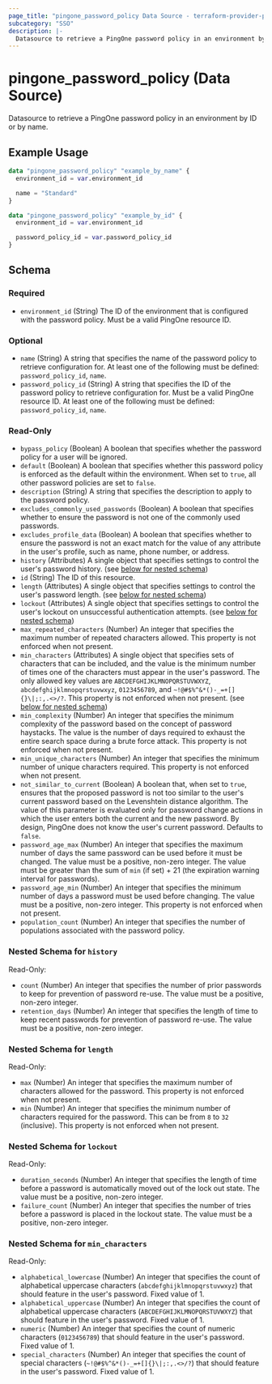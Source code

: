 ```yaml
---
page_title: "pingone_password_policy Data Source - terraform-provider-pingone"
subcategory: "SSO"
description: |-
  Datasource to retrieve a PingOne password policy in an environment by ID or by name.
---
```


# pingone_password_policy (Data Source)

Datasource to retrieve a PingOne password policy in an environment by ID or by name.

## Example Usage

```terraform
data "pingone_password_policy" "example_by_name" {
  environment_id = var.environment_id

  name = "Standard"
}

data "pingone_password_policy" "example_by_id" {
  environment_id = var.environment_id

  password_policy_id = var.password_policy_id
}
```

<!-- schema generated by tfplugindocs -->
## Schema

### Required

- `environment_id` (String) The ID of the environment that is configured with the password policy.  Must be a valid PingOne resource ID.

### Optional

- `name` (String) A string that specifies the name of the password policy to retrieve configuration for.  At least one of the following must be defined: `password_policy_id`, `name`.
- `password_policy_id` (String) A string that specifies the ID of the password policy to retrieve configuration for.  Must be a valid PingOne resource ID.  At least one of the following must be defined: `password_policy_id`, `name`.

### Read-Only

- `bypass_policy` (Boolean) A boolean that specifies whether the password policy for a user will be ignored.
- `default` (Boolean) A boolean that specifies whether this password policy is enforced as the default within the environment. When set to `true`, all other password policies are set to `false`.
- `description` (String) A string that specifies the description to apply to the password policy.
- `excludes_commonly_used_passwords` (Boolean) A boolean that specifies whether to ensure the password is not one of the commonly used passwords.
- `excludes_profile_data` (Boolean) A boolean that specifies whether to ensure the password is not an exact match for the value of any attribute in the user's profile, such as name, phone number, or address.
- `history` (Attributes) A single object that specifies settings to control the user's password history. (see [below for nested schema](#nestedatt--history))
- `id` (String) The ID of this resource.
- `length` (Attributes) A single object that specifies settings to control the user's password length. (see [below for nested schema](#nestedatt--length))
- `lockout` (Attributes) A single object that specifies settings to control the user's lockout on unsuccessful authentication attempts. (see [below for nested schema](#nestedatt--lockout))
- `max_repeated_characters` (Number) An integer that specifies the maximum number of repeated characters allowed. This property is not enforced when not present.
- `min_characters` (Attributes) A single object that specifies sets of characters that can be included, and the value is the minimum number of times one of the characters must appear in the user's password. The only allowed key values are `ABCDEFGHIJKLMNOPQRSTUVWXYZ`, `abcdefghijklmnopqrstuvwxyz`, `0123456789`, and `~!@#$%^&*()-_=+[]{}\|;:,.<>/?`. This property is not enforced when not present. (see [below for nested schema](#nestedatt--min_characters))
- `min_complexity` (Number) An integer that specifies the minimum complexity of the password based on the concept of password haystacks. The value is the number of days required to exhaust the entire search space during a brute force attack. This property is not enforced when not present.
- `min_unique_characters` (Number) An integer that specifies the minimum number of unique characters required. This property is not enforced when not present.
- `not_similar_to_current` (Boolean) A boolean that, when set to `true`, ensures that the proposed password is not too similar to the user's current password based on the Levenshtein distance algorithm. The value of this parameter is evaluated only for password change actions in which the user enters both the current and the new password. By design, PingOne does not know the user's current password.  Defaults to `false`.
- `password_age_max` (Number) An integer that specifies the maximum number of days the same password can be used before it must be changed. The value must be a positive, non-zero integer.  The value must be greater than the sum of `min` (if set) + 21 (the expiration warning interval for passwords).
- `password_age_min` (Number) An integer that specifies the minimum number of days a password must be used before changing. The value must be a positive, non-zero integer. This property is not enforced when not present.
- `population_count` (Number) An integer that specifies the number of populations associated with the password policy.

<a id="nestedatt--history"></a>
### Nested Schema for `history`

Read-Only:

- `count` (Number) An integer that specifies the number of prior passwords to keep for prevention of password re-use. The value must be a positive, non-zero integer.
- `retention_days` (Number) An integer that specifies the length of time to keep recent passwords for prevention of password re-use. The value must be a positive, non-zero integer.


<a id="nestedatt--length"></a>
### Nested Schema for `length`

Read-Only:

- `max` (Number) An integer that specifies the maximum number of characters allowed for the password. This property is not enforced when not present.
- `min` (Number) An integer that specifies the minimum number of characters required for the password. This can be from `8` to `32` (inclusive). This property is not enforced when not present.


<a id="nestedatt--lockout"></a>
### Nested Schema for `lockout`

Read-Only:

- `duration_seconds` (Number) An integer that specifies the length of time before a password is automatically moved out of the lock out state. The value must be a positive, non-zero integer.
- `failure_count` (Number) An integer that specifies the number of tries before a password is placed in the lockout state. The value must be a positive, non-zero integer.


<a id="nestedatt--min_characters"></a>
### Nested Schema for `min_characters`

Read-Only:

- `alphabetical_lowercase` (Number) An integer that specifies the count of alphabetical uppercase characters (`abcdefghijklmnopqrstuvwxyz`) that should feature in the user's password.  Fixed value of 1.
- `alphabetical_uppercase` (Number) An integer that specifies the count of alphabetical uppercase characters (`ABCDEFGHIJKLMNOPQRSTUVWXYZ`) that should feature in the user's password.  Fixed value of 1.
- `numeric` (Number) An integer that specifies the count of numeric characters (`0123456789`) that should feature in the user's password.  Fixed value of 1.
- `special_characters` (Number) An integer that specifies the count of special characters (`~!@#$%^&*()-_=+[]{}\|;:,.<>/?`) that should feature in the user's password.  Fixed value of 1.
